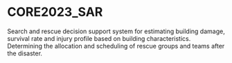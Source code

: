 # CORE2023_SAR
Search and rescue decision support system for estimating building damage, survival rate and injury profile based on building characteristics.
Determining the allocation and scheduling of rescue groups and teams after the disaster.

